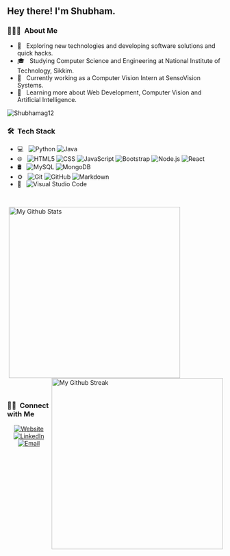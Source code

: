 <h2> Hey there! I'm Shubham.</h2>

<h3> 👨🏻‍💻 &nbsp;About Me </h3>

- 🤔 &nbsp; Exploring new technologies and developing software solutions and quick hacks.
- 🎓 &nbsp; Studying Computer Science and Engineering at National Institute of Technology, Sikkim.
- 💼 &nbsp; Currently working as a Computer Vision Intern at SensoVision Systems.
- 🌱 &nbsp; Learning more about Web Development, Computer Vision and Artificial Intelligence.

<p align="left"> <img src="https://komarev.com/ghpvc/?username=Shubhamag12&label=Profile%20views&color=0e75b6&style=flat" alt="Shubhamag12" /> </p>

<h3> 🛠 &nbsp;Tech Stack</h3>

- 💻 &nbsp;
  ![Python](https://img.shields.io/badge/-Python-333333?style=flat&logo=python)
  ![Java](https://img.shields.io/badge/-Java-333333?style=flat&logo=Java&logoColor=007396)
- 🌐 &nbsp;
  ![HTML5](https://img.shields.io/badge/-HTML5-333333?style=flat&logo=HTML5)
  ![CSS](https://img.shields.io/badge/-CSS-333333?style=flat&logo=CSS3&logoColor=1572B6)
  ![JavaScript](https://img.shields.io/badge/-JavaScript-333333?style=flat&logo=javascript)
  ![Bootstrap](https://img.shields.io/badge/-Bootstrap-333333?style=flat&logo=bootstrap&logoColor=563D7C)
  ![Node.js](https://img.shields.io/badge/-Node.js-333333?style=flat&logo=node.js)
  ![React](https://img.shields.io/badge/-React-333333?style=flat&logo=react)
- 🛢 &nbsp;
  ![MySQL](https://img.shields.io/badge/-MySQL-333333?style=flat&logo=mysql)
  ![MongoDB](https://img.shields.io/badge/-MongoDB-333333?style=flat&logo=mongodb)
- ⚙️ &nbsp;
  ![Git](https://img.shields.io/badge/-Git-333333?style=flat&logo=git)
  ![GitHub](https://img.shields.io/badge/-GitHub-333333?style=flat&logo=github)
  ![Markdown](https://img.shields.io/badge/-Markdown-333333?style=flat&logo=markdown)
- 🔧 &nbsp;
  ![Visual Studio Code](https://img.shields.io/badge/-Visual%20Studio%20Code-333333?style=flat&logo=visual-studio-code&logoColor=007ACC)

<br/>

<p>&nbsp;<img align="center" src="https://github-readme-stats.vercel.app/api?username=Shubhamag12&show_icons=true&locale=en&theme=midnight-purple" alt="My Github Stats" width="400"/> <img align="right" src="https://github-readme-streak-stats.herokuapp.com/?user=Shubhamag12&theme=midnight-purple" alt="My Github Streak" width="400"/></p>
<br/>

<h3> 🤝🏻 &nbsp;Connect with Me </h3>

<p align="center">
<a href="https://codedefy.pythonanywhere.com/about.html"><img alt="Website" src="https://img.shields.io/badge/Website-CodeDefy-blue?style=flat-square&logo=google-chrome"></a>
<a href="https://www.linkedin.com/in/shubham-agarwal-63b978179/"><img alt="LinkedIn" src="https://img.shields.io/badge/LinkedIn-Shubham%20Agarwal%20-blue?style=flat-square&logo=linkedin"></a>
<a href="mailto:sagarwal@platform9.com"><img alt="Email" src="https://img.shields.io/badge/Email-sagarwal@platform9.com-blue?style=flat-square&logo=gmail"></a>
</p>
